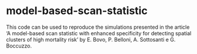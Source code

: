 # model-based-scan-statistic
This code can be used to reproduce the simulations presented in the article ‘A model-based scan statistic with enhanced specificity for detecting spatial clusters of high mortality risk’ by E. Bovo, P. Belloni, A. Sottosanti e G. Boccuzzo.
